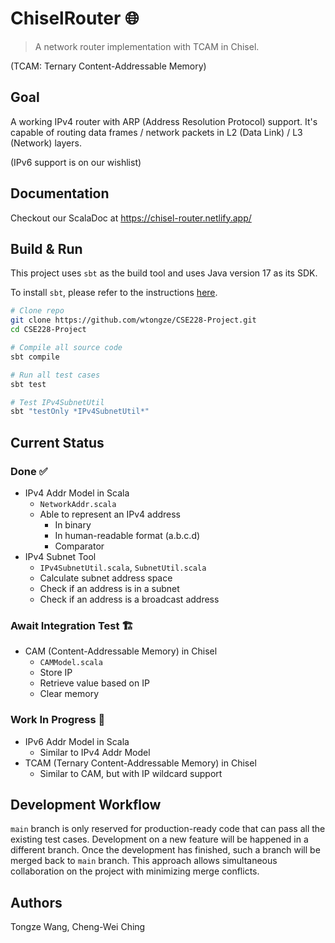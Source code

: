 # ChiselRouter 🌐

> A network router implementation with TCAM in Chisel.

(TCAM: Ternary Content-Addressable Memory)

## Goal
A working IPv4 router with ARP (Address Resolution Protocol) support. It's
capable of routing data frames / network packets in L2 (Data Link) / L3 (Network)
layers.

(IPv6 support is on our wishlist)

## Documentation
Checkout our ScalaDoc at <https://chisel-router.netlify.app/>

## Build & Run

This project uses `sbt` as the build tool and uses Java version 17 as its SDK. 


To install `sbt`, please refer to the instructions [here](https://www.scala-sbt.org/1.x/docs/Setup.html).

```bash
# Clone repo
git clone https://github.com/wtongze/CSE228-Project.git
cd CSE228-Project

# Compile all source code
sbt compile

# Run all test cases
sbt test

# Test IPv4SubnetUtil
sbt "testOnly *IPv4SubnetUtil*"
```

## Current Status

### Done ✅
- IPv4 Addr Model in Scala
  - `NetworkAddr.scala`
  - Able to represent an IPv4 address
    - In binary
    - In human-readable format (a.b.c.d)
    - Comparator
- IPv4 Subnet Tool
  - `IPv4SubnetUtil.scala`, `SubnetUtil.scala` 
  - Calculate subnet address space
  - Check if an address is in a subnet
  - Check if an address is a broadcast address

### Await Integration Test 🏗
- CAM (Content-Addressable Memory) in Chisel
  - `CAMModel.scala` 
  - Store IP
  - Retrieve value based on IP
  - Clear memory

### Work In Progress 🚧
- IPv6 Addr Model in Scala
  - Similar to IPv4 Addr Model
- TCAM (Ternary Content-Addressable Memory) in Chisel
  - Similar to CAM, but with IP wildcard support

## Development Workflow
`main` branch is only reserved for production-ready code that can pass all the existing test
cases. Development on a new feature will be happened in a different branch. Once the development
has finished, such a branch will be merged back to `main` branch. This approach allows simultaneous
collaboration on the project with minimizing merge conflicts.

## Authors
Tongze Wang, Cheng-Wei Ching
